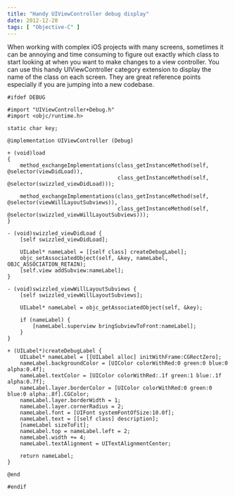 ```yaml
---
title: "Handy UIViewController debug display"
date: 2012-12-20
tags: [ "Objective-C" ]
---
```


When working with complex iOS projects with many screens, sometimes it can be annoying and time consuming to figure out exactly which class to start looking at when you want to make changes to a view controller. You can use this handy UIViewController category extension to display the name of the class on each screen. They are great reference points especially if you are jumping into a new codebase.

	#ifdef DEBUG
	 
	#import "UIViewController+Debug.h"
	#import <objc/runtime.h>
	 
	static char key;
	 
	@implementation UIViewController (Debug)
	 
	+ (void)load
	{
		method_exchangeImplementations(class_getInstanceMethod(self, @selector(viewDidLoad)),
									   class_getInstanceMethod(self, @selector(swizzled_viewDidLoad)));
		 
		method_exchangeImplementations(class_getInstanceMethod(self, @selector(viewWillLayoutSubviews)),
									   class_getInstanceMethod(self, @selector(swizzled_viewWillLayoutSubviews)));
	}
	 
	- (void)swizzled_viewDidLoad {
		[self swizzled_viewDidLoad];
		 
		UILabel* nameLabel = [[self class] createDebugLabel];
		objc_setAssociatedObject(self, &key, nameLabel, OBJC_ASSOCIATION_RETAIN);
		[self.view addSubview:nameLabel];
	}
	 
	- (void)swizzled_viewWillLayoutSubviews {
		[self swizzled_viewWillLayoutSubviews];
		 
		UILabel* nameLabel = objc_getAssociatedObject(self, &key);
		 
		if (nameLabel) {
			[nameLabel.superview bringSubviewToFront:nameLabel];
		}
	}
	 
	+ (UILabel*)createDebugLabel {
		UILabel* nameLabel = [[UILabel alloc] initWithFrame:CGRectZero];
		nameLabel.backgroundColor = [UIColor colorWithRed:0 green:0 blue:0 alpha:0.4f];
		nameLabel.textColor = [UIColor colorWithRed:.1f green:1 blue:.1f alpha:0.7f];
		nameLabel.layer.borderColor = [UIColor colorWithRed:0 green:0 blue:0 alpha:.8f].CGColor;
		nameLabel.layer.borderWidth = 1;
		nameLabel.layer.cornerRadius = 2;
		nameLabel.font = [UIFont systemFontOfSize:10.0f];
		nameLabel.text = [[self class] description];
		[nameLabel sizeToFit];
		nameLabel.top = nameLabel.left = 2;
		nameLabel.width += 4;
		nameLabel.textAlignment = UITextAlignmentCenter;
		 
		return nameLabel;
	}
	 
	@end
	 
	#endif
